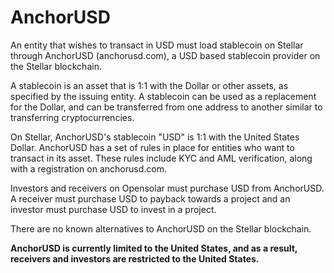 # AnchorUSD

An entity that wishes to transact in USD must load stablecoin on Stellar through AnchorUSD \(anchorusd.com\), a USD based stablecoin provider on the Stellar blockchain. 

A stablecoin is an asset that is 1:1 with the Dollar or other assets, as specified by the issuing entity. A stablecoin can be used as a replacement for the Dollar, and can be transferred from one address to another similar to transferring cryptocurrencies.  
  
On Stellar, AnchorUSD's stablecoin "USD" is 1:1 with the United States Dollar. AnchorUSD has a set of rules in place for entities who want to transact in its asset. These rules include KYC and AML verification, along with a registration on anchorusd.com.

Investors and receivers on Opensolar must purchase USD from AnchorUSD. A receiver must purchase USD to payback towards a project and an investor must purchase USD to invest in a project.

There are no known alternatives to AnchorUSD on the Stellar blockchain.

**AnchorUSD is currently limited to the United States, and as a result, receivers and investors are restricted to the United States.**

